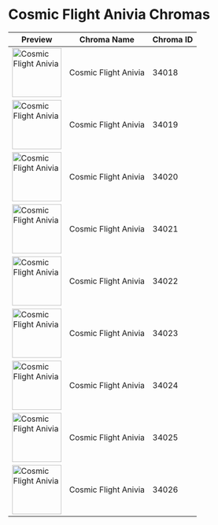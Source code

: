 # Cosmic Flight Anivia Chromas

| Preview | Chroma Name | Chroma ID |
|---|---|---|
| <img src='https://raw.communitydragon.org/latest/plugins/rcp-be-lol-game-data/global/default/v1/champion-chroma-images/34/34018.png' alt='Cosmic Flight Anivia' width='100'> | Cosmic Flight Anivia | 34018 |
| <img src='https://raw.communitydragon.org/latest/plugins/rcp-be-lol-game-data/global/default/v1/champion-chroma-images/34/34019.png' alt='Cosmic Flight Anivia' width='100'> | Cosmic Flight Anivia | 34019 |
| <img src='https://raw.communitydragon.org/latest/plugins/rcp-be-lol-game-data/global/default/v1/champion-chroma-images/34/34020.png' alt='Cosmic Flight Anivia' width='100'> | Cosmic Flight Anivia | 34020 |
| <img src='https://raw.communitydragon.org/latest/plugins/rcp-be-lol-game-data/global/default/v1/champion-chroma-images/34/34021.png' alt='Cosmic Flight Anivia' width='100'> | Cosmic Flight Anivia | 34021 |
| <img src='https://raw.communitydragon.org/latest/plugins/rcp-be-lol-game-data/global/default/v1/champion-chroma-images/34/34022.png' alt='Cosmic Flight Anivia' width='100'> | Cosmic Flight Anivia | 34022 |
| <img src='https://raw.communitydragon.org/latest/plugins/rcp-be-lol-game-data/global/default/v1/champion-chroma-images/34/34023.png' alt='Cosmic Flight Anivia' width='100'> | Cosmic Flight Anivia | 34023 |
| <img src='https://raw.communitydragon.org/latest/plugins/rcp-be-lol-game-data/global/default/v1/champion-chroma-images/34/34024.png' alt='Cosmic Flight Anivia' width='100'> | Cosmic Flight Anivia | 34024 |
| <img src='https://raw.communitydragon.org/latest/plugins/rcp-be-lol-game-data/global/default/v1/champion-chroma-images/34/34025.png' alt='Cosmic Flight Anivia' width='100'> | Cosmic Flight Anivia | 34025 |
| <img src='https://raw.communitydragon.org/latest/plugins/rcp-be-lol-game-data/global/default/v1/champion-chroma-images/34/34026.png' alt='Cosmic Flight Anivia' width='100'> | Cosmic Flight Anivia | 34026 |
